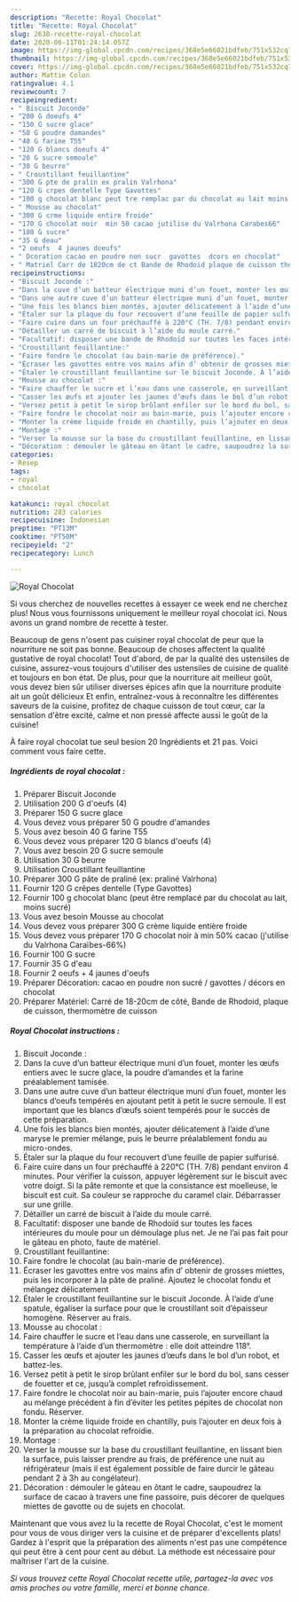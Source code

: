 ```yaml
---
description: "Recette: Royal Chocolat"
title: "Recette: Royal Chocolat"
slug: 2638-recette-royal-chocolat
date: 2020-06-11T01:24:14.057Z
image: https://img-global.cpcdn.com/recipes/368e5e66021bdfeb/751x532cq70/royal-chocolat-photo-principale-de-la-recette.jpg
thumbnail: https://img-global.cpcdn.com/recipes/368e5e66021bdfeb/751x532cq70/royal-chocolat-photo-principale-de-la-recette.jpg
cover: https://img-global.cpcdn.com/recipes/368e5e66021bdfeb/751x532cq70/royal-chocolat-photo-principale-de-la-recette.jpg
author: Mattie Colon
ratingvalue: 4.1
reviewcount: 7
recipeingredient:
- " Biscuit Joconde"
- "200 G doeufs 4"
- "150 G sucre glace"
- "50 G poudre damandes"
- "40 G farine T55"
- "120 G blancs doeufs 4"
- "20 G sucre semoule"
- "30 G beurre"
- " Croustillant feuillantine"
- "300 G pte de pralin ex pralin Valrhona"
- "120 G crpes dentelle Type Gavottes"
- "100 g chocolat blanc peut tre remplac par du chocolat au lait moins sucr"
- " Mousse au chocolat"
- "300 G crme liquide entire froide"
- "170 G chocolat noir  min 50 cacao jutilise du Valrhona Carabes66"
- "100 G sucre"
- "35 G deau"
- "2 oeufs  4 jaunes doeufs"
- " Dcoration cacao en poudre non sucr  gavottes  dcors en chocolat"
- " Matriel Carr de 1820cm de ct Bande de Rhodoid plaque de cuisson thermomtre de cuisson"
recipeinstructions:
- "Biscuit Joconde :"
- "Dans la cuve d’un batteur électrique muni d’un fouet, monter les œufs entiers avec le sucre glace, la poudre d’amandes et la farine préalablement tamisée."
- "Dans une autre cuve d’un batteur électrique muni d’un fouet, monter les blancs d’oeufs tempérés en ajoutant petit à petit le sucre semoule. Il est important que les blancs d’œufs soient tempérés pour le succès de cette préparation."
- "Une fois les blancs bien montés, ajouter délicatement à l’aide d’une maryse le premier mélange, puis le beurre préalablement fondu au micro-ondes."
- "Étaler sur la plaque du four recouvert d’une feuille de papier sulfurisé."
- "Faire cuire dans un four préchauffé à 220°C (TH. 7/8) pendant environ 4 minutes. Pour vérifier la cuisson, appuyer légèrement sur le biscuit avec votre doigt. Si la pâte remonte et que la consistance est moelleuse, le biscuit est cuit. Sa couleur se rapproche du caramel clair. Débarrasser sur une grille."
- "Détailler un carré de biscuit à l’aide du moule carré."
- "Facultatif: disposer une bande de Rhodoïd sur toutes les faces intérieures du moule pour un démoulage plus net. Je ne l’ai pas fait pour le gâteau en photo, faute de matériel."
- "Croustillant feuillantine:"
- "Faire fondre le chocolat (au bain-marie de préférence)."
- "Écraser les gavottes entre vos mains afin d’ obtenir de grosses miettes, puis les incorporer à la pâte de praliné. Ajoutez le chocolat fondu et mélangez délicatement"
- "Étaler le croustillant feuillantine sur le biscuit Joconde. À l’aide d’une spatule, égaliser la surface pour que le croustillant soit d’épaisseur homogène. Réserver au frais."
- "Mousse au chocolat :"
- "Faire chauffer le sucre et l’eau dans une casserole, en surveillant la température à l’aide d’un thermomètre : elle doit atteindre 118°."
- "Casser les œufs et ajouter les jaunes d’œufs dans le bol d’un robot, et battez-les."
- "Versez petit à petit le sirop brûlant enfiler sur le bord du bol, sans cesser de fouetter et ce, jusqu’à complet refroidissement."
- "Faire fondre le chocolat noir au bain-marie, puis l’ajouter encore chaud au mélange précédent à fin d’éviter les petites pépites de chocolat non fondu. Réserver."
- "Monter la crème liquide froide en chantilly, puis l’ajouter en deux fois à la préparation au chocolat refroidie."
- "Montage :"
- "Verser la mousse sur la base du croustillant feuillantine, en lissant bien la surface, puis laisser prendre au frais, de préférence une nuit au réfrigérateur (mais il est également possible de faire durcir le gâteau pendant 2 à 3h au congélateur)."
- "Décoration : démouler le gâteau en ôtant le cadre, saupoudrez la surface de cacao à travers une fine passoire, puis décorer de quelques miettes de gavotte ou de sujets en chocolat."
categories:
- Resep
tags:
- royal
- chocolat

katakunci: royal chocolat 
nutrition: 283 calories
recipecuisine: Indonesian
preptime: "PT13M"
cooktime: "PT50M"
recipeyield: "2"
recipecategory: Lunch

---
```



![Royal Chocolat](https://img-global.cpcdn.com/recipes/368e5e66021bdfeb/751x532cq70/royal-chocolat-photo-principale-de-la-recette.jpg)

Si vous cherchez de nouvelles recettes à essayer ce week end ne cherchez plus! Nous vous fournissons uniquement le meilleur royal chocolat ici. Nous avons un grand nombre de recette à tester.

Beaucoup de gens n'osent pas cuisiner royal chocolat de peur que la nourriture ne soit pas bonne. Beaucoup de choses affectent la qualité gustative de royal chocolat! Tout d'abord, de par la qualité des ustensiles de cuisine, assurez-vous toujours d'utiliser des ustensiles de cuisine de qualité et toujours en bon état. De plus, pour que la nourriture ait meilleur goût, vous devez bien sûr utiliser diverses épices afin que la nourriture produite ait un goût délicieux Et enfin, entraînez-vous à reconnaître les différentes saveurs de la cuisine, profitez de chaque cuisson de tout cœur, car la sensation d'être excité, calme et non pressé affecte aussi le goût de la cuisine!

<!--inarticleads1-->

À faire royal chocolat tue seul besion 20 Ingrédients et 21 pas. Voici comment vous faire cette.

##### Ingrédients de royal chocolat :

1. Préparer  Biscuit Joconde
1. Utilisation 200 G d&#39;oeufs (4)
1. Préparer 150 G sucre glace
1. Vous devez vous préparer 50 G poudre d&#39;amandes
1. Vous avez besoin 40 G farine T55
1. Vous devez vous préparer 120 G blancs d&#39;oeufs (4)
1. Vous avez besoin 20 G sucre semoule
1. Utilisation 30 G beurre
1. Utilisation  Croustillant feuillantine
1. Préparer 300 G pâte de praliné (ex: praliné Valrhona)
1. Fournir 120 G crêpes dentelle (Type Gavottes)
1. Fournir 100 g chocolat blanc (peut être remplacé par du chocolat au lait, moins sucré)
1. Vous avez besoin  Mousse au chocolat
1. Vous devez vous préparer 300 G crème liquide entière froide
1. Vous devez vous préparer 170 G chocolat noir à min 50% cacao (j&#39;utilise du Valrhona Caraïbes-66%)
1. Fournir 100 G sucre
1. Fournir 35 G d&#39;eau
1. Fournir 2 oeufs + 4 jaunes d&#39;oeufs
1. Préparer  Décoration: cacao en poudre non sucré / gavottes / décors en chocolat
1. Préparer  Matériel: Carré de 18-20cm de côté, Bande de Rhodoid, plaque de cuisson, thermomètre de cuisson




<!--inarticleads2-->

##### Royal Chocolat instructions :

1. Biscuit Joconde :
1. Dans la cuve d’un batteur électrique muni d’un fouet, monter les œufs entiers avec le sucre glace, la poudre d’amandes et la farine préalablement tamisée.
1. Dans une autre cuve d’un batteur électrique muni d’un fouet, monter les blancs d’oeufs tempérés en ajoutant petit à petit le sucre semoule. Il est important que les blancs d’œufs soient tempérés pour le succès de cette préparation.
1. Une fois les blancs bien montés, ajouter délicatement à l’aide d’une maryse le premier mélange, puis le beurre préalablement fondu au micro-ondes.
1. Étaler sur la plaque du four recouvert d’une feuille de papier sulfurisé.
1. Faire cuire dans un four préchauffé à 220°C (TH. 7/8) pendant environ 4 minutes. Pour vérifier la cuisson, appuyer légèrement sur le biscuit avec votre doigt. Si la pâte remonte et que la consistance est moelleuse, le biscuit est cuit. Sa couleur se rapproche du caramel clair. Débarrasser sur une grille.
1. Détailler un carré de biscuit à l’aide du moule carré.
1. Facultatif: disposer une bande de Rhodoïd sur toutes les faces intérieures du moule pour un démoulage plus net. Je ne l’ai pas fait pour le gâteau en photo, faute de matériel.
1. Croustillant feuillantine:
1. Faire fondre le chocolat (au bain-marie de préférence).
1. Écraser les gavottes entre vos mains afin d’ obtenir de grosses miettes, puis les incorporer à la pâte de praliné. Ajoutez le chocolat fondu et mélangez délicatement
1. Étaler le croustillant feuillantine sur le biscuit Joconde. À l’aide d’une spatule, égaliser la surface pour que le croustillant soit d’épaisseur homogène. Réserver au frais.
1. Mousse au chocolat :
1. Faire chauffer le sucre et l’eau dans une casserole, en surveillant la température à l’aide d’un thermomètre : elle doit atteindre 118°.
1. Casser les œufs et ajouter les jaunes d’œufs dans le bol d’un robot, et battez-les.
1. Versez petit à petit le sirop brûlant enfiler sur le bord du bol, sans cesser de fouetter et ce, jusqu’à complet refroidissement.
1. Faire fondre le chocolat noir au bain-marie, puis l’ajouter encore chaud au mélange précédent à fin d’éviter les petites pépites de chocolat non fondu. Réserver.
1. Monter la crème liquide froide en chantilly, puis l’ajouter en deux fois à la préparation au chocolat refroidie.
1. Montage :
1. Verser la mousse sur la base du croustillant feuillantine, en lissant bien la surface, puis laisser prendre au frais, de préférence une nuit au réfrigérateur (mais il est également possible de faire durcir le gâteau pendant 2 à 3h au congélateur).
1. Décoration : démouler le gâteau en ôtant le cadre, saupoudrez la surface de cacao à travers une fine passoire, puis décorer de quelques miettes de gavotte ou de sujets en chocolat.




<!--inarticleads1-->

<p>
Maintenant que vous avez lu la recette de Royal Chocolat, c'est le moment pour vous de vous diriger vers la cuisine et de préparer d'excellents plats! Gardez à l'esprit que la préparation des aliments n'est pas une compétence qui peut être à cent pour cent au début. La méthode est nécessaire pour maîtriser l'art de la cuisine.
</p>

<p>
<i>Si vous trouvez cette Royal Chocolat recette utile, partagez-la avec vos amis proches ou votre famille, merci et bonne chance.</i>
</p>
